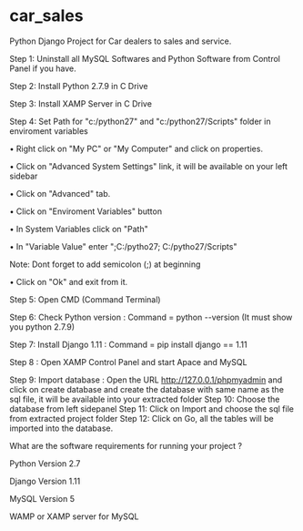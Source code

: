# car_sales
Python Django Project for Car dealers to sales and service.

Step 1: Uninstall all MySQL Softwares and Python Software from Control Panel if you have.

Step 2: Install Python 2.7.9 in C Drive

Step 3: Install XAMP Server in C Drive 

Step 4: Set Path for "c:/python27" and
"c:/python27/Scripts" folder in enviroment variables

• Right click on "My PC" or "My Computer" and click on properties.

• Click on "Advanced System Settings" link, it will be available on your left sidebar

• Click on "Advanced" tab.

• Click on "Enviroment Variables" button

• In System Variables click on "Path"

• In "Variable Value" enter ";C:/pytho27;
C:/pytho27/Scripts"

Note: Dont forget to add semicolon (;) at beginning

• Click on "Ok" and exit from it.

Step 5: Open CMD (Command Terminal)

Step 6: Check Python version : Command = python --version (It must show you python 2.7.9)

Step 7: Install Django 1.11 : Command = pip install django == 1.11

Step 8 : Open XAMP Control Panel and start Apace and MySQL

Step 9: Import database : Open the URL
http://127.0.0.1/phpmyadmin and click on create database and create the database with same name as the sql file, it will be available into your extracted folder Step 10: Choose the database from left sidepanel Step 11: Click on Import and choose the sql file from extracted project folder
Step 12: Click on Go, all the tables will be imported into the database.

What are the software requirements for running your project ?

Python Version 2.7

Django Version 1.11

MySQL Version 5

WAMP or XAMP server for MySQL

